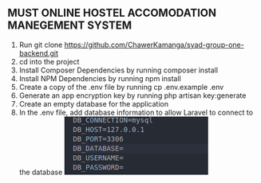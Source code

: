 ## MUST ONLINE HOSTEL ACCOMODATION MANEGEMENT SYSTEM ##

1. Run git clone https://github.com/ChawerKamanga/syad-group-one-backend.git
2. cd into the project 
3. Install Composer Dependencies by running composer install
4. Install NPM Dependencies by running npm install
5. Create a copy of the .env file by running cp .env.example .env
6. Generate an app encryption key by running php artisan key:generate
7. Create an empty database for the application
8. In the .env file, add database information to allow Laravel to connect to the database
![Image of the .env!](/readmeimages/screenshot.png)